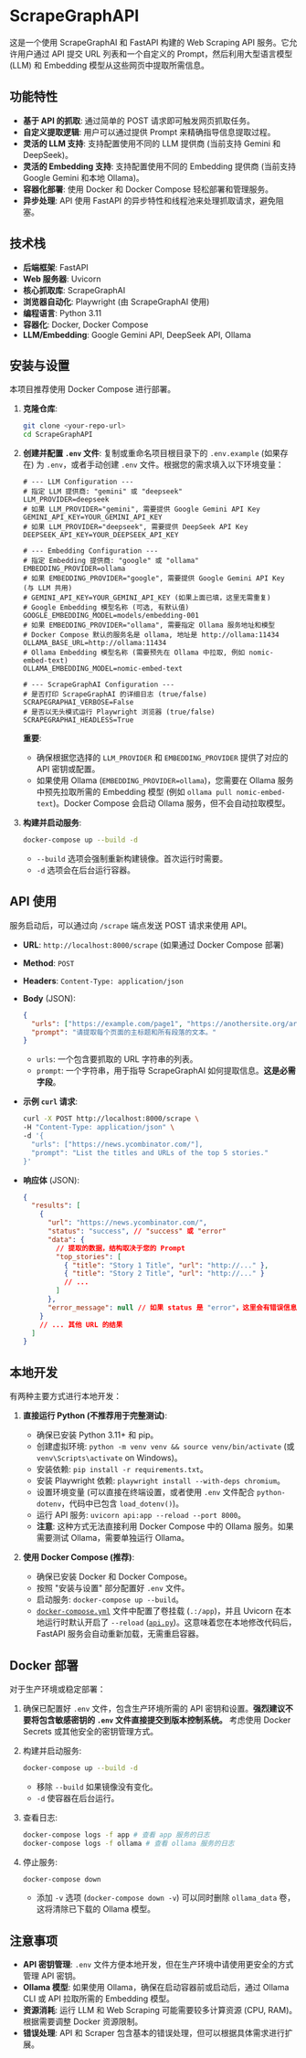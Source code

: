 # ScrapeGraphAPI

这是一个使用 ScrapeGraphAI 和 FastAPI 构建的 Web Scraping API 服务。它允许用户通过 API 提交 URL 列表和一个自定义的 Prompt，然后利用大型语言模型 (LLM) 和 Embedding 模型从这些网页中提取所需信息。

## 功能特性

- **基于 API 的抓取**: 通过简单的 POST 请求即可触发网页抓取任务。
- **自定义提取逻辑**: 用户可以通过提供 Prompt 来精确指导信息提取过程。
- **灵活的 LLM 支持**: 支持配置使用不同的 LLM 提供商 (当前支持 Gemini 和 DeepSeek)。
- **灵活的 Embedding 支持**: 支持配置使用不同的 Embedding 提供商 (当前支持 Google Gemini 和本地 Ollama)。
- **容器化部署**: 使用 Docker 和 Docker Compose 轻松部署和管理服务。
- **异步处理**: API 使用 FastAPI 的异步特性和线程池来处理抓取请求，避免阻塞。

## 技术栈

- **后端框架**: FastAPI
- **Web 服务器**: Uvicorn
- **核心抓取库**: ScrapeGraphAI
- **浏览器自动化**: Playwright (由 ScrapeGraphAI 使用)
- **编程语言**: Python 3.11
- **容器化**: Docker, Docker Compose
- **LLM/Embedding**: Google Gemini API, DeepSeek API, Ollama

## 安装与设置

本项目推荐使用 Docker Compose 进行部署。

1.  **克隆仓库**:

    ```bash
    git clone <your-repo-url>
    cd ScrapeGraphAPI
    ```

2.  **创建并配置 `.env` 文件**:
    复制或重命名项目根目录下的 `.env.example` (如果存在) 为 `.env`，或者手动创建 `.env` 文件。根据您的需求填入以下环境变量：

    ```dotenv
    # --- LLM Configuration ---
    # 指定 LLM 提供商: "gemini" 或 "deepseek"
    LLM_PROVIDER=deepseek
    # 如果 LLM_PROVIDER="gemini", 需要提供 Google Gemini API Key
    GEMINI_API_KEY=YOUR_GEMINI_API_KEY
    # 如果 LLM_PROVIDER="deepseek", 需要提供 DeepSeek API Key
    DEEPSEEK_API_KEY=YOUR_DEEPSEEK_API_KEY

    # --- Embedding Configuration ---
    # 指定 Embedding 提供商: "google" 或 "ollama"
    EMBEDDING_PROVIDER=ollama
    # 如果 EMBEDDING_PROVIDER="google", 需要提供 Google Gemini API Key (与 LLM 共用)
    # GEMINI_API_KEY=YOUR_GEMINI_API_KEY (如果上面已填，这里无需重复)
    # Google Embedding 模型名称 (可选, 有默认值)
    GOOGLE_EMBEDDING_MODEL=models/embedding-001
    # 如果 EMBEDDING_PROVIDER="ollama", 需要指定 Ollama 服务地址和模型
    # Docker Compose 默认的服务名是 ollama, 地址是 http://ollama:11434
    OLLAMA_BASE_URL=http://ollama:11434
    # Ollama Embedding 模型名称 (需要预先在 Ollama 中拉取, 例如 nomic-embed-text)
    OLLAMA_EMBEDDING_MODEL=nomic-embed-text

    # --- ScrapeGraphAI Configuration ---
    # 是否打印 ScrapeGraphAI 的详细日志 (true/false)
    SCRAPEGRAPHAI_VERBOSE=False
    # 是否以无头模式运行 Playwright 浏览器 (true/false)
    SCRAPEGRAPHAI_HEADLESS=True
    ```

    **重要**:

    - 确保根据您选择的 `LLM_PROVIDER` 和 `EMBEDDING_PROVIDER` 提供了对应的 API 密钥或配置。
    - 如果使用 Ollama (`EMBEDDING_PROVIDER=ollama`)，您需要在 Ollama 服务中预先拉取所需的 Embedding 模型 (例如 `ollama pull nomic-embed-text`)。Docker Compose 会启动 Ollama 服务，但不会自动拉取模型。

3.  **构建并启动服务**:
    ```bash
    docker-compose up --build -d
    ```
    - `--build` 选项会强制重新构建镜像。首次运行时需要。
    - `-d` 选项会在后台运行容器。

## API 使用

服务启动后，可以通过向 `/scrape` 端点发送 POST 请求来使用 API。

- **URL**: `http://localhost:8000/scrape` (如果通过 Docker Compose 部署)
- **Method**: `POST`
- **Headers**: `Content-Type: application/json`
- **Body** (JSON):

  ```json
  {
    "urls": ["https://example.com/page1", "https://anothersite.org/article"],
    "prompt": "请提取每个页面的主标题和所有段落的文本。"
  }
  ```

  - `urls`: 一个包含要抓取的 URL 字符串的列表。
  - `prompt`: 一个字符串，用于指导 ScrapeGraphAI 如何提取信息。**这是必需字段**。

- **示例 `curl` 请求**:

  ```bash
  curl -X POST http://localhost:8000/scrape \
  -H "Content-Type: application/json" \
  -d '{
    "urls": ["https://news.ycombinator.com/"],
    "prompt": "List the titles and URLs of the top 5 stories."
  }'
  ```

- **响应体** (JSON):
  ```json
  {
    "results": [
      {
        "url": "https://news.ycombinator.com/",
        "status": "success", // "success" 或 "error"
        "data": {
          // 提取的数据，结构取决于您的 Prompt
          "top_stories": [
            { "title": "Story 1 Title", "url": "http://..." },
            { "title": "Story 2 Title", "url": "http://..." }
            // ...
          ]
        },
        "error_message": null // 如果 status 是 "error"，这里会有错误信息
      }
      // ... 其他 URL 的结果
    ]
  }
  ```

## 本地开发

有两种主要方式进行本地开发：

1.  **直接运行 Python (不推荐用于完整测试)**:

    - 确保已安装 Python 3.11+ 和 pip。
    - 创建虚拟环境: `python -m venv venv && source venv/bin/activate` (或 `venv\Scripts\activate` on Windows)。
    - 安装依赖: `pip install -r requirements.txt`。
    - 安装 Playwright 依赖: `playwright install --with-deps chromium`。
    - 设置环境变量 (可以直接在终端设置，或者使用 `.env` 文件配合 `python-dotenv`，代码中已包含 `load_dotenv()`)。
    - 运行 API 服务: `uvicorn api:app --reload --port 8000`。
    - **注意**: 这种方式无法直接利用 Docker Compose 中的 Ollama 服务。如果需要测试 Ollama，需要单独运行 Ollama。

2.  **使用 Docker Compose (推荐)**:
    - 确保已安装 Docker 和 Docker Compose。
    - 按照 "安装与设置" 部分配置好 `.env` 文件。
    - 启动服务: `docker-compose up --build`。
    - [`docker-compose.yml`](docker-compose.yml:0) 文件中配置了卷挂载 (`.:/app`)，并且 Uvicorn 在本地运行时默认开启了 `--reload` ([`api.py`](api.py:157))。这意味着您在本地修改代码后，FastAPI 服务会自动重新加载，无需重启容器。

## Docker 部署

对于生产环境或稳定部署：

1.  确保已配置好 `.env` 文件，包含生产环境所需的 API 密钥和设置。**强烈建议不要将包含敏感密钥的 `.env` 文件直接提交到版本控制系统。** 考虑使用 Docker Secrets 或其他安全的密钥管理方式。
2.  构建并启动服务:

    ```bash
    docker-compose up --build -d
    ```

    - 移除 `--build` 如果镜像没有变化。
    - `-d` 使容器在后台运行。

3.  查看日志:

    ```bash
    docker-compose logs -f app # 查看 app 服务的日志
    docker-compose logs -f ollama # 查看 ollama 服务的日志
    ```

4.  停止服务:
    ```bash
    docker-compose down
    ```
    - 添加 `-v` 选项 (`docker-compose down -v`) 可以同时删除 `ollama_data` 卷，这将清除已下载的 Ollama 模型。

## 注意事项

- **API 密钥管理**: `.env` 文件方便本地开发，但在生产环境中请使用更安全的方式管理 API 密钥。
- **Ollama 模型**: 如果使用 Ollama，确保在启动容器前或启动后，通过 Ollama CLI 或 API 拉取所需的 Embedding 模型。
- **资源消耗**: 运行 LLM 和 Web Scraping 可能需要较多计算资源 (CPU, RAM)。根据需要调整 Docker 资源限制。
- **错误处理**: API 和 Scraper 包含基本的错误处理，但可以根据具体需求进行扩展。
